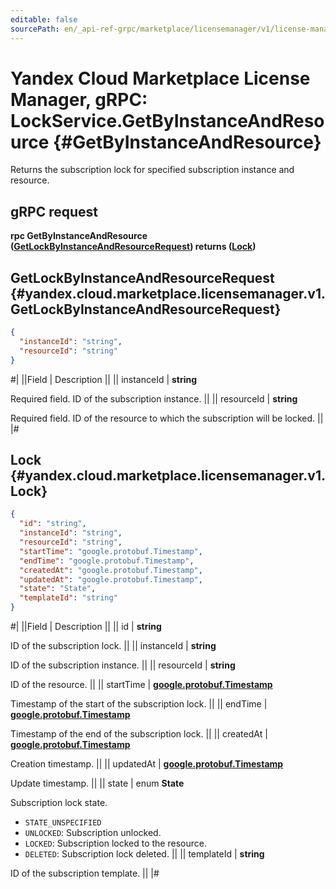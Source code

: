 ```yaml
---
editable: false
sourcePath: en/_api-ref-grpc/marketplace/licensemanager/v1/license-manager/api-ref/grpc/Lock/getByInstanceAndResource.md
---
```


# Yandex Cloud Marketplace License Manager, gRPC: LockService.GetByInstanceAndResource {#GetByInstanceAndResource}

Returns the subscription lock for specified subscription instance and resource.

## gRPC request

**rpc GetByInstanceAndResource ([GetLockByInstanceAndResourceRequest](#yandex.cloud.marketplace.licensemanager.v1.GetLockByInstanceAndResourceRequest)) returns ([Lock](#yandex.cloud.marketplace.licensemanager.v1.Lock))**

## GetLockByInstanceAndResourceRequest {#yandex.cloud.marketplace.licensemanager.v1.GetLockByInstanceAndResourceRequest}

```json
{
  "instanceId": "string",
  "resourceId": "string"
}
```

#|
||Field | Description ||
|| instanceId | **string**

Required field. ID of the subscription instance. ||
|| resourceId | **string**

Required field. ID of the resource to which the subscription will be locked. ||
|#

## Lock {#yandex.cloud.marketplace.licensemanager.v1.Lock}

```json
{
  "id": "string",
  "instanceId": "string",
  "resourceId": "string",
  "startTime": "google.protobuf.Timestamp",
  "endTime": "google.protobuf.Timestamp",
  "createdAt": "google.protobuf.Timestamp",
  "updatedAt": "google.protobuf.Timestamp",
  "state": "State",
  "templateId": "string"
}
```

#|
||Field | Description ||
|| id | **string**

ID of the subscription lock. ||
|| instanceId | **string**

ID of the subscription instance. ||
|| resourceId | **string**

ID of the resource. ||
|| startTime | **[google.protobuf.Timestamp](https://developers.google.com/protocol-buffers/docs/reference/google.protobuf#timestamp)**

Timestamp of the start of the subscription lock. ||
|| endTime | **[google.protobuf.Timestamp](https://developers.google.com/protocol-buffers/docs/reference/google.protobuf#timestamp)**

Timestamp of the end of the subscription lock. ||
|| createdAt | **[google.protobuf.Timestamp](https://developers.google.com/protocol-buffers/docs/reference/google.protobuf#timestamp)**

Creation timestamp. ||
|| updatedAt | **[google.protobuf.Timestamp](https://developers.google.com/protocol-buffers/docs/reference/google.protobuf#timestamp)**

Update timestamp. ||
|| state | enum **State**

Subscription lock state.

- `STATE_UNSPECIFIED`
- `UNLOCKED`: Subscription unlocked.
- `LOCKED`: Subscription locked to the resource.
- `DELETED`: Subscription lock deleted. ||
|| templateId | **string**

ID of the subscription template. ||
|#